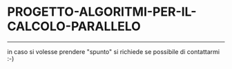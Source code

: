 # PROGETTO-ALGORITMI-PER-IL-CALCOLO-PARALLELO
---
in caso si volesse prendere "spunto" si richiede se possibile di contattarmi :-)
